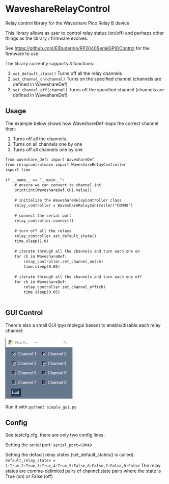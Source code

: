# WaveshareRelayControl
Relay control library for the Waveshare Pico Relay B device

This library allows as user to control relay status (on/off) and perhaps other things as the library / firmware evolves. 

See 
https://github.com/ElDuderino/RP2040SerialGPIOControl for the firmware to use. 

The library currently supports 3 functions:

1) ```set_default_state()``` Turns off all the relay channels
2) ```set_channel_on(channel)``` Turns on the specified channel (channels are defined in WaveshareDef)
3) ```set_channel_off(channel)``` Turns off the specified channel (channels are defined in WaveshareDef)

## Usage
The example below shows how WaveshareDef maps the correct channel then:
1) Turns off all the channels.
2) Turns on all channels one by one
3) Turns off all channels one by one

```
from waveshare_defs import WaveshareDef
from relaycontrolmain import WaveshareRelayController
import time

if __name__ == "__main__":
    # ensure we can convert to channel int
    print(int(WaveshareDef.CH1.value))
    
    # initialize the WaveshareRelayController class
    relay_controller = WaveshareRelayController("COM49")
    
    # connect the serial port
    relay_controller.connect()
    
    # turn off all the relays
    relay_controller.set_default_state()
    time.sleep(1.0)
    
    # iterate through all the channels and turn each one on
    for ch in WaveshareDef:
        relay_controller.set_channel_on(ch)
        time.sleep(0.05)
    
    # iterate through all the channels and turn each one off
    for ch in WaveshareDef:
        relay_controller.set_channel_off(ch)
        time.sleep(0.05)


```

## GUI Control
There's also a small GUI (pysimplegui based) to enable/disable each relay channel:

![gui-screenshot.png](gui-screenshot.png)

Run it with ``python3 simple_gui.py``

## Config
See testcfg.cfg, there are only two config lines:

Setting the serial port: ``serial_port=COM49``

Setting the default relay states (set_default_states() is called): ``default_relay_states = 1:True,2:True,3:True,4:True,5:False,6:False,7:False,8:False``
The relay states are comma-delimited pairs of channel:state pairs where the state is True (on) or False (off)

